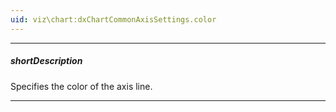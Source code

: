```yaml
---
uid: viz\chart:dxChartCommonAxisSettings.color
---
```

---
##### shortDescription
Specifies the color of the axis line.

---
<!--
#include common-colorlist
-->